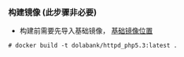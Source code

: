 ### 构建镜像 (此步骤非必要) 
* 构建前需要先导入基础镜像， [基础镜像位置](../centos/)
```shell
# docker build -t dolabank/httpd_php5.3:latest .
```